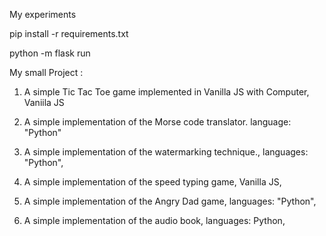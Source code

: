 My experiments

pip install -r requirements.txt

python -m flask run

My small  Project :
  1)  A simple Tic Tac Toe game implemented in Vanilla JS with Computer,
     Vaniila JS
   
  2)  A simple implementation of the Morse code translator.
        language: "Python"
    
  3)  A simple implementation of the watermarking technique.,
        languages: "Python",
  4)  A simple implementation of the speed typing game,
         Vanilla JS,
   5) A simple implementation of the Angry Dad game,
        languages: "Python",
        
  6)  A simple implementation of the audio book,
        languages: Python,
   

